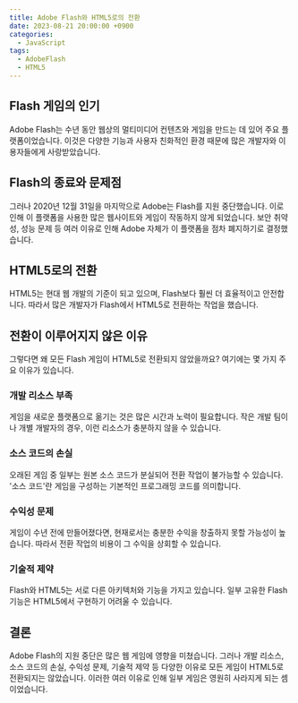 ```yaml
---
title: Adobe Flash와 HTML5로의 전환
date: 2023-08-21 20:00:00 +0900
categories:
  - JavaScript
tags:
  - AdobeFlash
  - HTML5
---
```


## Flash 게임의 인기

Adobe Flash는 수년 동안 웹상의 멀티미디어 컨텐츠와 게임을 만드는 데 있어 주요 플랫폼이었습니다. 이것은 다양한 기능과 사용자 친화적인 환경 때문에 많은 개발자와 이용자들에게 사랑받았습니다.

## Flash의 종료와 문제점

그러나 2020년 12월 31일을 마지막으로 Adobe는 Flash를 지원 중단했습니다. 이로 인해 이 플랫폼을 사용한 많은 웹사이트와 게임이 작동하지 않게 되었습니다. 보안 취약성, 성능 문제 등 여러 이유로 인해 Adobe 자체가 이 플랫폼을 점차 폐지하기로 결정했습니다.

## HTML5로의 전환

HTML5는 현대 웹 개발의 기준이 되고 있으며, Flash보다 훨씬 더 효율적이고 안전합니다. 따라서 많은 개발자가 Flash에서 HTML5로 전환하는 작업을 했습니다. 

## 전환이 이루어지지 않은 이유

그렇다면 왜 모든 Flash 게임이 HTML5로 전환되지 않았을까요? 여기에는 몇 가지 주요 이유가 있습니다.

### 개발 리소스 부족
게임을 새로운 플랫폼으로 옮기는 것은 많은 시간과 노력이 필요합니다. 작은 개발 팀이나 개별 개발자의 경우, 이런 리소스가 충분하지 않을 수 있습니다.

### 소스 코드의 손실
오래된 게임 중 일부는 원본 소스 코드가 분실되어 전환 작업이 불가능할 수 있습니다. '소스 코드'란 게임을 구성하는 기본적인 프로그래밍 코드를 의미합니다.

### 수익성 문제
게임이 수년 전에 만들어졌다면, 현재로서는 충분한 수익을 창출하지 못할 가능성이 높습니다. 따라서 전환 작업의 비용이 그 수익을 상회할 수 있습니다.

### 기술적 제약
Flash와 HTML5는 서로 다른 아키텍처와 기능을 가지고 있습니다. 일부 고유한 Flash 기능은 HTML5에서 구현하기 어려울 수 있습니다.

## 결론

Adobe Flash의 지원 중단은 많은 웹 게임에 영향을 미쳤습니다. 그러나 개발 리소스, 소스 코드의 손실, 수익성 문제, 기술적 제약 등 다양한 이유로 모든 게임이 HTML5로 전환되지는 않았습니다. 이러한 여러 이유로 인해 일부 게임은 영원히 사라지게 되는 셈이었습니다.